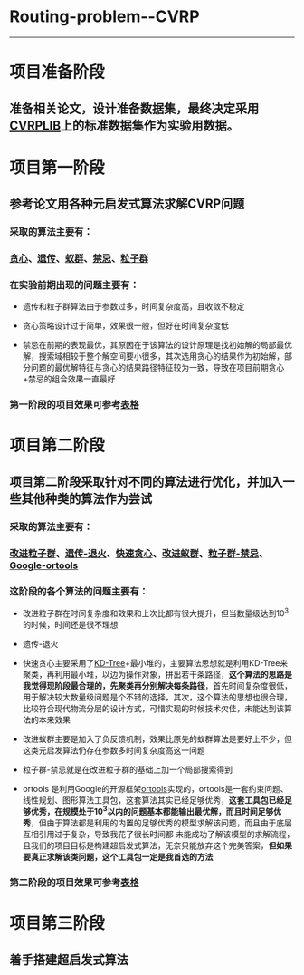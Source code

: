# Routing-problem--CVRP

---

# 项目准备阶段

## 准备相关论文，设计准备数据集，最终决定采用[CVRPLIB](http://vrp.atd-lab.inf.puc-rio.br/index.php/en/)上的标准数据集作为实验用数据。



# 项目第一阶段

## 参考论文用各种元启发式算法求解CVRP问题

### 采取的算法主要有：

### [贪心](https://github.com/Ellsom1945/Routing-problem--CVRP/blob/main/Greedy.py)、[遗传](https://github.com/Ellsom1945/route-project/blob/master/%E9%81%97%E4%BC%A0%E7%AE%97%E6%B3%95/%E4%BB%A3%E7%A0%81%E5%AE%9E%E7%8E%B01)、[蚁群](https://github.com/Ellsom1945/route-project/blob/master/%E8%9A%81%E7%BE%A4%E7%AE%97%E6%B3%95/%E4%BB%A3%E7%A0%81%E5%AE%9E%E7%8E%B02)、[禁忌](https://github.com/Ellsom1945/Routing-problem--CVRP/blob/main/H_Hy_Men/TABU.py)、[粒子群](https://github.com/Ellsom1945/route-project/blob/master/%E7%B2%92%E5%AD%90%E7%BE%A4/%E4%BB%A3%E7%A0%81%E5%AE%9E%E7%8E%B02)

### 在实验前期出现的问题主要有：

* 遗传和粒子群算法由于参数过多，时间复杂度高，且收敛不稳定

* 贪心策略设计过于简单，效果很一般，但好在时间复杂度低

* 禁忌在前期的表现最优，其原因在于该算法的设计原理是找初始解的局部最优解，搜索域相较于整个解空间要小很多，其次选用贪心的结果作为初始解，部分问题的最优解特征与贪心的结果路径特征较为一致，导致在项目前期贪心+禁忌的组合效果一直最好

### 第一阶段的项目效果可参考[表格](https://github.com/Ellsom1945/Routing-problem--CVRP/tree/main/%E6%95%B0%E6%8D%AE%E6%AF%94%E8%BE%83)

# 项目第二阶段

## 项目第二阶段采取针对不同的算法进行优化，并加入一些其他种类的算法作为尝试

### 采取的算法主要有：

### [改进粒子群](https://github.com/Ellsom1945/Routing-problem--CVRP/blob/main/pso.py)、[遗传-退火](https://github.com/Ellsom1945/Routing-problem--CVRP/blob/main/H_Hy_Men/GASA.py)、[快速贪心](https://github.com/Ellsom1945/Routing-problem--CVRP/blob/main/H_Hy_Men/IMGR.py)、[改进蚁群](https://github.com/Ellsom1945/Routing-problem--CVRP/blob/main/%E8%9A%81%E7%BE%A41.py)、[粒子群-禁忌](https://github.com/Ellsom1945/Routing-problem--CVRP/blob/main/pso.py)、[Google-ortools](https://github.com/Ellsom1945/Routing-problem--CVRP/blob/main/ort.py)

###  这阶段的各个算法的问题主要有：

* 改进粒子群在时间复杂度和效果和上次比都有很大提升，但当数量级达到10<sup>3</sup>的时候，时间还是很不理想

* 遗传-退火

* 快速贪心主要采用了[KD-Tree](https://zh.wikipedia.org/wiki/K-d%E6%A0%91)+最小堆的，主要算法思想就是利用KD-Tree来聚类，再利用最小堆，以边为操作对象，拼出若干条路径，**这个算法的思路是我觉得现阶段最合理的，先聚类再分别解决每条路径**，首先时间复杂度很低，用于解决较大数量级问题是个不错的选择，其次，这个算法的思想也很合理，比较符合现代物流分层的设计方式，可惜实现的时候技术欠佳，未能达到该算法的本来效果

* 改进蚁群主要是加入了负反馈机制，效果比原先的蚁群算法是要好上不少，但这类元启发算法仍存在参数多时间复杂度高这一问题

* 粒子群-禁忌就是在改进粒子群的基础上加一个局部搜索得到

* ortools 是利用Google的开源框架[ortools](https://developers.google.cn/optimization/)实现的，ortools是一套约束问题、线性规划、图形算法工具包，这套算法其实已经足够优秀，**这套工具包已经足够优秀，在规模处于10<sup>3</sup>以内的问题基本都能输出最优解，而且时间足够优秀**，但由于算法都是利用的内置的足够优秀的模型求解该问题，而且由于底层互相引用过于复杂，导致我花了很长时间都
  未能成功了解该模型的求解流程，且我们的项目目标是构建超启发式算法，无奈只能放弃这个完美答案，**但如果要真正求解该类问题，这个工具包一定是我首选的方法**

###  第二阶段的项目效果可参考[表格](https://github.com/Ellsom1945/Routing-problem--CVRP/tree/main/%E6%95%B0%E6%8D%AE%E6%AF%94%E8%BE%83)

# 项目第三阶段


## 着手搭建超启发式算法








